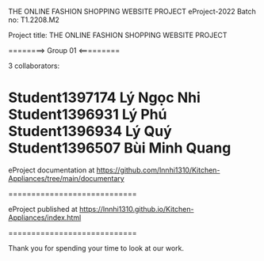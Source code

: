 THE ONLINE FASHION SHOPPING WEBSITE PROJECT
eProject-2022 Batch no: T1.2208.M2

Project title: THE ONLINE FASHION SHOPPING WEBSITE PROJECT

========> Group 01 <=========

3 collaborators:

Student1397174  Lý Ngọc Nhi
Student1396931  Lý Phú
Student1396934  Lý Quý
Student1396507  Bùi Minh Quang
============================

eProject documentation at https://github.com/lnnhi1310/Kitchen-Appliances/tree/main/documentary

============================

eProject published at https://lnnhi1310.github.io/Kitchen-Appliances/index.html

============================

Thank you for spending your time to look at our work.